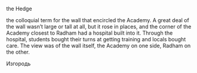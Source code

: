 the Hedge

the colloquial term for the wall that encircled the Academy.  A great deal of the wall wasn’t large or tall at all, but it rose in places, and the corner of the Academy closest to Radham had a hospital built into it.  Through the hospital, students bought their turns at getting training and locals bought care.  The view was of the wall itself, the Academy on one side, Radham on the other.

Изгородь

